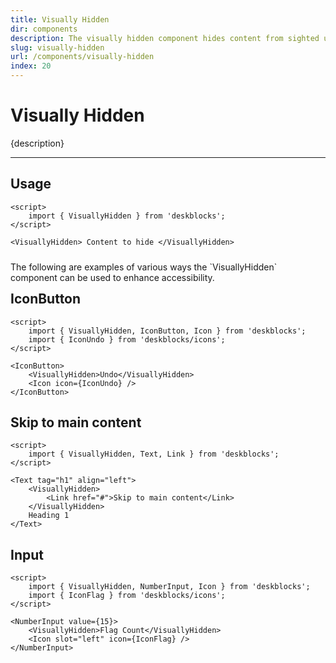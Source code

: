 ```yaml
---
title: Visually Hidden
dir: components
description: The visually hidden component hides content from sighted users while keeping it accessible to screen readers, ensuring inclusivity.
slug: visually-hidden
url: /components/visually-hidden
index: 20
---
```


<script>
  import 'deskblocks/globalStyles';
	import Info from '$lib/components/Info.svelte';
</script>

# Visually Hidden

{description}

---

## Usage

```svelte example hideToolbar
<script>
	import { VisuallyHidden } from 'deskblocks';
</script>

<VisuallyHidden> Content to hide </VisuallyHidden>
```

<p style="margin-top: 1.5rem; margin-bottom: -1rem;">
  The following are examples of various ways the `VisuallyHidden` component can be used to enhance accessibility.
<p>

## IconButton

```svelte example hideScript hideToolbar
<script>
	import { VisuallyHidden, IconButton, Icon } from 'deskblocks';
	import { IconUndo } from 'deskblocks/icons';
</script>

<IconButton>
	<VisuallyHidden>Undo</VisuallyHidden>
	<Icon icon={IconUndo} />
</IconButton>
```

## Skip to main content

```svelte example hideScript hideToolbar
<script>
	import { VisuallyHidden, Text, Link } from 'deskblocks';
</script>

<Text tag="h1" align="left">
	<VisuallyHidden>
		<Link href="#">Skip to main content</Link>
	</VisuallyHidden>
	Heading 1
</Text>
```

## Input

```svelte example hideScript hideToolbar
<script>
	import { VisuallyHidden, NumberInput, Icon } from 'deskblocks';
	import { IconFlag } from 'deskblocks/icons';
</script>

<NumberInput value={15}>
	<VisuallyHidden>Flag Count</VisuallyHidden>
	<Icon slot="left" icon={IconFlag} />
</NumberInput>
```
